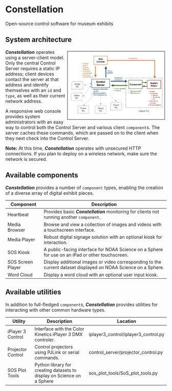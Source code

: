 # Constellation
Open-source control software for museum exhibits

## System architecture

<img src='docs/constellation-architecture.jpeg' style="width: 60%; float: right; border: 2px solid gray; margin: 5px;"></img>

**_Constellation_** operates using a server-client model. Only the central Control Server requires a static IP address; client devices contact the server at that address and identify themselves with an `id` and `type`, as well as their current network address.

A responsive web console provides system administrators with an easy way to control both the Control Server and various client `component`s. The server caches these commands, which are passed on to the client when they next check into the Control Server.

**Note:** At this time, **_Constellation_** operates with unsecured HTTP connections. If you plan to deploy on a wireless network, make sure the network is secured.

## Available components

**_Constellation_** provides a number of `component` types, enabling the creation of a diverse array of digital exhibit pieces.

| Component | Description |
| ----------- | ----------- |
| Heartbeat | Provides basic **_Constellation_** monitoring for clients not running another `component`. |
| Media Browser | Browse and view a collection of images and videos with a touchscreen interface.|
| Media Player | Robust digital signage solution with an optional kiosk for interaction. |
| SOS Kiosk | A public-facing interface for NOAA Science on a Sphere for use on an iPad or other touchscreen. |
| SOS Screen Player | Display additional images or video corresponding to the current dataset displayed on NOAA Science on a Sphere. |
| Word Cloud | Display a word cloud with an optional user input kiosk. |

## Available utilities

In addition to full-fledged `component`s, **_Constellation_** provides utilities for interacting with other common hardware types.

| Utility | Description | Location |
| ------- | ----------- | -------- |
| iPlayer 3 Control | Interface with the Color Kinetics iPlayer 3 DMX controler. | iplayer3_control/iplayer3_control.py |
| Projector Control | Control projectors using PJLink or serial commands. | control_server/projector_control.py |
| SOS Plot Tools | Python library for creating datasets to display on Science on a Sphere | sos_plot_tools/SoS_plot_tools.py | 
